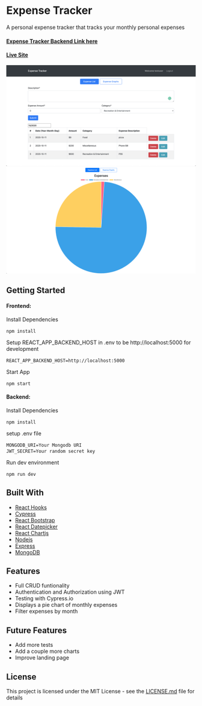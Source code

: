 # Expense Tracker

A personal expense tracker that tracks your monthly personal expenses

#### [Expense Tracker Backend Link here](https://github.com/jolouie7/expense-tracker-mern)

#### [Live Site](https://my-expense-tracker-78b780.netlify.app/)

![Expense List](public/expense-list.png)
![Expense Graph](public/expense-graph.png)

## Getting Started

#### Frontend:
Install Dependencies
```
npm install
```
Setup REACT_APP_BACKEND_HOST in .env to be http://localhost:5000 for development
```
REACT_APP_BACKEND_HOST=http://localhost:5000
```
Start App
```
npm start
```

#### Backend:
Install Dependencies
```
npm install
```
setup .env file
```
MONGODB_URI=Your Mongodb URI
JWT_SECRET=Your random secret key
```
Run dev environment
```
npm run dev
```

## Built With

* [React Hooks](https://reactjs.org/)
* [Cypress](https://www.cypress.io/)
* [React Bootstrap](https://react-bootstrap.github.io/)
* [React Datepicker](https://github.com/Hacker0x01/react-datepicker/)
* [React Chartjs](https://github.com/jerairrest/react-chartjs-2)
* [Nodejs](https://nodejs.org/en/)
* [Express](https://www.express.com/)
* [MongoDB](https://www.mongodb.com/)

## Features
* Full CRUD funtionality
* Authentication and Authorization using JWT
* Testing with Cypress.io
* Displays a pie chart of monthly expenses
* Filter expenses by month

## Future Features
* Add more tests
* Add a couple more charts
* Improve landing page

## License

This project is licensed under the MIT License - see the [LICENSE.md](LICENSE.md) file for details